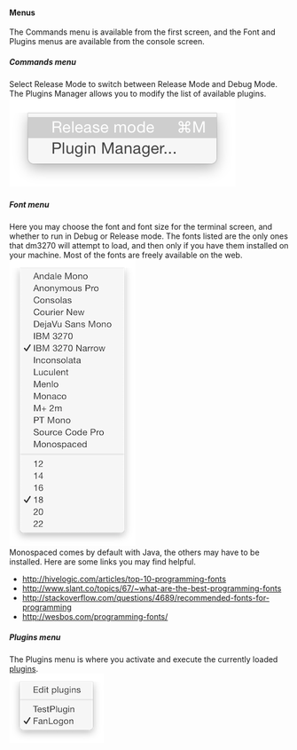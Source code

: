 #### Menus
The Commands menu is available from the first screen, and the Font and Plugins menus are available from the console screen.
##### Commands menu
Select Release Mode to switch between Release Mode and Debug Mode. The Plugins Manager allows you to modify the list of available plugins.  
![Debug](commandsmenu.png?raw=true "debug")  
##### Font menu
Here you may choose the font and font size for the terminal screen, and whether to run in Debug or Release mode. The fonts listed are the only ones that dm3270 will attempt to load, and then only if you have them installed on your machine. Most of the fonts are freely available on the web.  
![Fonts](fonts.png?raw=true "fonts")  
Monospaced comes by default with Java, the others may have to be installed. Here are some links you may find helpful.
* http://hivelogic.com/articles/top-10-programming-fonts
* http://www.slant.co/topics/67/~what-are-the-best-programming-fonts
* http://stackoverflow.com/questions/4689/recommended-fonts-for-programming
* http://wesbos.com/programming-fonts/

##### Plugins menu  
The Plugins menu is where you activate and execute the currently loaded [plugins](plugins.md).    
![Plugins](pluginmenu.png?raw=true "plugins")  
